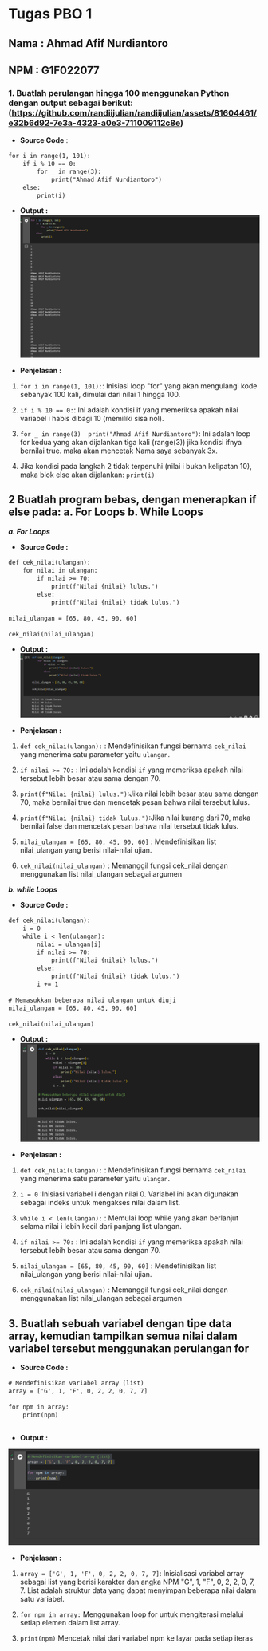 # Tugas PBO 1
## Nama : Ahmad Afif Nurdiantoro
## NPM  : G1F022077

### 1. Buatlah perulangan hingga 100 menggunakan Python dengan output sebagai berikut:(https://github.com/randiijulian/randiijulian/assets/81604461/e32b6d92-7e3a-4323-a0e3-711009112c8e)

- **Source Code** :  
```
for i in range(1, 101):
    if i % 10 == 0:
        for _ in range(3):
            print("Ahmad Afif Nurdiantoro")
    else:
        print(i)

```
 - **Output :** 
![alt text](/img/loop.png?raw=true)

 - **Penjelasan :** 

1. ```for i in range(1, 101):```: Inisiasi loop "for" yang akan mengulangi kode sebanyak 100 kali, dimulai dari nilai 1 hingga 100.

2. ```if i % 10 == 0:```: Ini adalah kondisi if yang memeriksa apakah nilai variabel i habis dibagi 10 (memiliki sisa nol).

3. ```for _ in range(3)  print("Ahmad Afif Nurdiantoro")```:  Ini adalah loop for kedua yang akan dijalankan tiga kali (range(3)) jika kondisi ifnya bernilai true. maka akan mencetak Nama saya sebanyak 3x.

4. Jika kondisi pada langkah 2 tidak terpenuhi (nilai i bukan kelipatan 10), maka blok else akan dijalankan: ```print(i)```

## 2 Buatlah program bebas, dengan menerapkan if else pada: a. For Loops b. While Loops
***a. For Loops***

 - **Source Code :** 
```
def cek_nilai(ulangan):
    for nilai in ulangan:
        if nilai >= 70:
            print(f"Nilai {nilai} lulus.")
        else:
            print(f"Nilai {nilai} tidak lulus.")

nilai_ulangan = [65, 80, 45, 90, 60]

cek_nilai(nilai_ulangan)

```

 - **Output :**
 ![alt text](/img/for_loop.png?raw=true)

 - **Penjelasan :**
1. ```def cek_nilai(ulangan):``` : Mendefinisikan fungsi bernama ```cek_nilai``` yang menerima satu parameter yaitu ```ulangan```. 

2. ```if nilai >= 70:``` : Ini adalah kondisi ```if``` yang memeriksa apakah nilai tersebut lebih besar atau sama dengan 70.

3. ```print(f"Nilai {nilai} lulus.")```:Jika nilai lebih besar atau sama dengan 70, maka bernilai true dan mencetak pesan bahwa nilai tersebut lulus.

4. ```print(f"Nilai {nilai} tidak lulus.")```:Jika nilai kurang dari 70, maka bernilai false dan mencetak pesan bahwa nilai tersebut tidak lulus.

5. ```nilai_ulangan = [65, 80, 45, 90, 60]``` : Mendefinisikan list nilai_ulangan yang berisi nilai-nilai ujian.

6. ```cek_nilai(nilai_ulangan)``` : Memanggil fungsi cek_nilai dengan menggunakan list nilai_ulangan sebagai argumen


***b. while Loops***

- **Source Code :**
```
def cek_nilai(ulangan):
    i = 0
    while i < len(ulangan):
        nilai = ulangan[i]
        if nilai >= 70:
            print(f"Nilai {nilai} lulus.")
        else:
            print(f"Nilai {nilai} tidak lulus.")
        i += 1

# Memasukkan beberapa nilai ulangan untuk diuji
nilai_ulangan = [65, 80, 45, 90, 60]

cek_nilai(nilai_ulangan)

```

- **Output :** 
![alt text](/img/while_loop.png?raw=true)

- **Penjelasan :**

1.  ```def cek_nilai(ulangan):``` : Mendefinisikan fungsi bernama ```cek_nilai``` yang menerima satu parameter yaitu ```ulangan```. 

2. ```i = 0``` :Inisiasi variabel i dengan nilai 0. Variabel ini akan digunakan sebagai indeks untuk mengakses nilai dalam list.

3. ```while i < len(ulangan):``` : Memulai loop while yang akan berlanjut selama nilai i lebih kecil dari panjang list ulangan.

3. ```if nilai >= 70:``` : Ini adalah kondisi ```if``` yang memeriksa apakah nilai tersebut lebih besar atau sama dengan 70.

4. ```nilai_ulangan = [65, 80, 45, 90, 60]``` : Mendefinisikan list nilai_ulangan yang berisi nilai-nilai ujian.

5.  ```cek_nilai(nilai_ulangan)``` : Memanggil fungsi cek_nilai dengan menggunakan list nilai_ulangan sebagai argumen


## 3. Buatlah sebuah variabel dengan tipe data array, kemudian tampilkan semua nilai dalam variabel tersebut menggunakan perulangan for

- **Source Code :**
```
# Mendefinisikan variabel array (list)
array = ['G', 1, 'F', 0, 2, 2, 0, 7, 7]

for npm in array:
    print(npm)


```

- **Output :**

![alt text](/img/array_npm.png?raw=true)

- **Penjelasan :**

1. ```array = ['G', 1, 'F', 0, 2, 2, 0, 7, 7]```: Inisialisasi variabel array sebagai list yang berisi karakter dan angka NPM "G", 1, "F", 0, 2, 2, 0, 7, 7. List adalah struktur data yang dapat menyimpan beberapa nilai dalam satu variabel.

2. ```for npm in array:``` Menggunakan loop for untuk mengiterasi melalui setiap elemen dalam list array.

3. ```print(npm)``` Mencetak nilai dari variabel npm ke layar pada setiap iteras